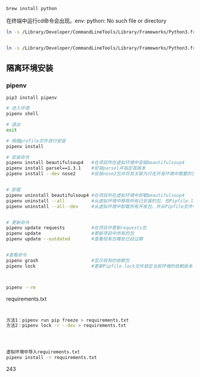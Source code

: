 







```sh
brew install python
```







在终端中运行cd命令会出现。env: python: No such file or directory

```sh
ln -s /Library/Developer/CommandLineTools/Library/Frameworks/Python3.framework/Versions/3.8/bin/python3 /usr/local/bin/python3


ln -s /Library/Developer/CommandLineTools/Library/Frameworks/Python3.framework/Versions/3.9/bin/python3 /usr/local/bin/python3
```













## 隔离环境安装





### pipenv





```shell
pip3 install pipenv
```



```sh
# 进入环境
pipenv shell

# 退出
exit

# 根据profile文件进行安装
pipenv install

# 安装命令
pipenv install beautifulsoup4   #在项目所在虚拟环境中安装beautifulsoup4
pipenv install parsel==1.3.1    #安装parsel并指定其版本
pipenv install --dev nose2      #安装nose2包并将其关联为只在开发环境中需要的包


# 卸载
pipenv uninstall beautifulsoup4 #在项目所在虚拟环境中卸载beautifulsoup4
pipenv uninstall --all          #从虚拟环境中移除所有已安装的包，但Pipfile.lock文件不受影响
pipenv uninstall --all--dev     #从虚拟环境中卸载所有开发包，并从Pipfile文件中移除这些包


# 更新命令
pipenv update requests          #在项目中更新requests包
pipenv update                   #更新项目中所有的包
pipenv update --outdated        #查看现有包哪些已经过期


#查看命令
pipenv grash                    #显示现有的依赖包
pipenv lock                     #更新Pipfile.lock文件锁定当前环境的依赖版本



pipenv --rm


```





requirements.txt





```sh


方法1：pipenv run pip freeze > requirements.txt
方法2：pipenv lock -r --dev > requirements.txt




虚拟环境中导入requirements.txt
pipenv install -r requirements.txt
```









243
